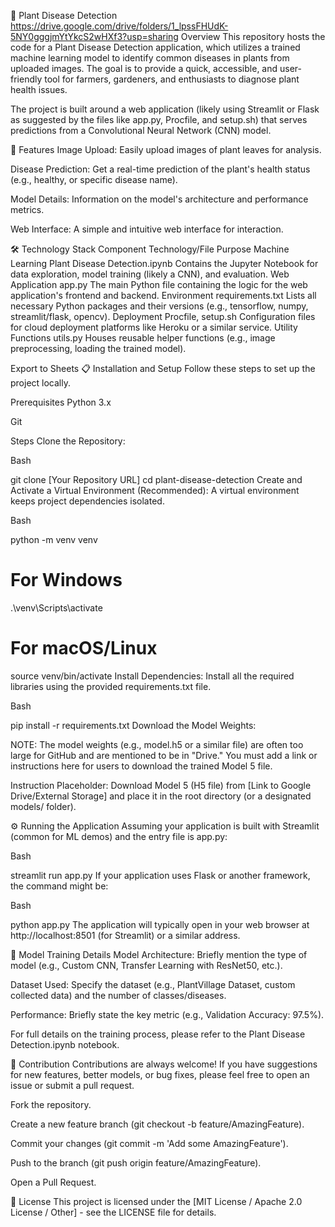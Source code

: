 🌱 Plant Disease Detection 
https://drive.google.com/drive/folders/1_lpssFHUdK-5NY0gggjmYtYkcS2wHXf3?usp=sharing
Overview
This repository hosts the code for a Plant Disease Detection application, which utilizes a trained machine learning model to identify common diseases in plants from uploaded images. The goal is to provide a quick, accessible, and user-friendly tool for farmers, gardeners, and enthusiasts to diagnose plant health issues.

The project is built around a web application (likely using Streamlit or Flask as suggested by the files like app.py, Procfile, and setup.sh) that serves predictions from a Convolutional Neural Network (CNN) model.

🚀 Features
Image Upload: Easily upload images of plant leaves for analysis.

Disease Prediction: Get a real-time prediction of the plant's health status (e.g., healthy, or specific disease name).

Model Details: Information on the model's architecture and performance metrics.

Web Interface: A simple and intuitive web interface for interaction.

🛠️ Technology Stack
Component	Technology/File	Purpose
Machine Learning	Plant Disease Detection.ipynb	Contains the Jupyter Notebook for data exploration, model training (likely a CNN), and evaluation.
Web Application	app.py	The main Python file containing the logic for the web application's frontend and backend.
Environment	requirements.txt	Lists all necessary Python packages and their versions (e.g., tensorflow, numpy, streamlit/flask, opencv).
Deployment	Procfile, setup.sh	Configuration files for cloud deployment platforms like Heroku or a similar service.
Utility Functions	utils.py	Houses reusable helper functions (e.g., image preprocessing, loading the trained model).

Export to Sheets
📋 Installation and Setup
Follow these steps to set up the project locally.

Prerequisites
Python 3.x

Git

Steps
Clone the Repository:

Bash

git clone [Your Repository URL]
cd plant-disease-detection
Create and Activate a Virtual Environment (Recommended):
A virtual environment keeps project dependencies isolated.

Bash

python -m venv venv
# For Windows
.\venv\Scripts\activate
# For macOS/Linux
source venv/bin/activate
Install Dependencies:
Install all the required libraries using the provided requirements.txt file.

Bash

pip install -r requirements.txt
Download the Model Weights:

NOTE: The model weights (e.g., model.h5 or a similar file) are often too large for GitHub and are mentioned to be in "Drive." You must add a link or instructions here for users to download the trained Model 5 file.

Instruction Placeholder: Download Model 5 (H5 file) from [Link to Google Drive/External Storage] and place it in the root directory (or a designated models/ folder).

⚙️ Running the Application
Assuming your application is built with Streamlit (common for ML demos) and the entry file is app.py:

Bash

streamlit run app.py
If your application uses Flask or another framework, the command might be:

Bash

python app.py
The application will typically open in your web browser at http://localhost:8501 (for Streamlit) or a similar address.

🧪 Model Training Details
Model Architecture: Briefly mention the type of model (e.g., Custom CNN, Transfer Learning with ResNet50, etc.).

Dataset Used: Specify the dataset (e.g., PlantVillage Dataset, custom collected data) and the number of classes/diseases.

Performance: Briefly state the key metric (e.g., Validation Accuracy: 97.5%).

For full details on the training process, please refer to the Plant Disease Detection.ipynb notebook.

🤝 Contribution
Contributions are always welcome! If you have suggestions for new features, better models, or bug fixes, please feel free to open an issue or submit a pull request.

Fork the repository.

Create a new feature branch (git checkout -b feature/AmazingFeature).

Commit your changes (git commit -m 'Add some AmazingFeature').

Push to the branch (git push origin feature/AmazingFeature).

Open a Pull Request.

📄 License
This project is licensed under the [MIT License / Apache 2.0 License / Other] - see the LICENSE file for details.
